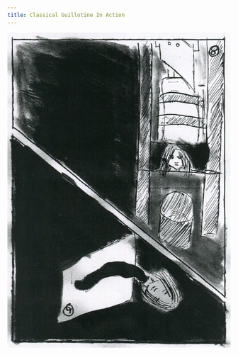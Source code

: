 ```yaml
---
title: Classical Guillotine In Action
---
```

![image](https://raw.githubusercontent.com/LWFlouisa/uploadedfairyalt/master/pages/page4.png)
